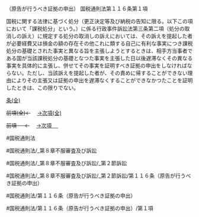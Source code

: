 （原告が行うべき証拠の申出）
国税通則法第１１６条第１項

国税に関する法律に基づく処分（更正決定等及び納税の告知に限る。以下この項において「課税処分」という。）に係る行政事件訴訟法第三条第二項（処分の取消しの訴え）に規定する処分の取消しの訴えにおいては、その訴えを提起した者が必要経費又は損金の額の存在その他これに類する自己に有利な事実につき課税処分の基礎とされた事実と異なる旨を主張しようとするときは、相手方当事者である国が当該課税処分の基礎となつた事実を主張した日以後遅滞なくその異なる事実を具体的に主張し、併せてその事実を証明すべき証拠の申出をしなければならない。ただし、当該訴えを提起した者が、その責めに帰することができない理由によりその主張又は証拠の申出を遅滞なくすることができなかつたことを証明したときは、この限りでない。

[条(全)](国税通則法＿＿＿＿＿第１１６条_.md)

~~前項(全)←~~　  [→次項(全)](国税通則法＿＿＿＿＿第１１６条第２項_.md)

~~前項 　 ←~~　  [→次項 　 ](国税通則法＿＿＿＿＿第１１６条第２項.md)



#国税通則法

#国税通則法/_第８章不服審査及び訴訟

#国税通則法/_第８章不服審査及び訴訟/_第２節訴訟

#国税通則法/_第８章不服審査及び訴訟/_第２節訴訟/第１１６条（原告が行うべき証拠の申出）

#国税通則法/第１１６条（原告が行うべき証拠の申出）

#国税通則法/第１１６条（原告が行うべき証拠の申出）/第１項

